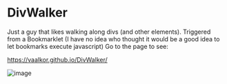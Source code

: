 
# DivWalker

Just a guy that likes walking along divs (and other elements). Triggered from a Bookmarklet (I have no idea who thought it would be a good idea to let bookmarks execute javascript) Go to the page to see: 

https://vaalkor.github.io/DivWalker/

![image](https://i.imgur.com/5UTfpbX.gif)

